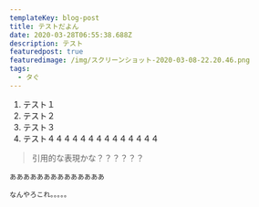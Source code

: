 ```yaml
---
templateKey: blog-post
title: テストだよん
date: 2020-03-28T06:55:38.688Z
description: テスト
featuredpost: true
featuredimage: /img/スクリーンショット-2020-03-08-22.20.46.png
tags:
  - タぐ
---
```

1. テスト１
2. テスト２
3. テスト３
4. テスト４４４４４４４４４４４４４４



> 引用的な表現かな？？？？？？



`ああああああああああああああ`

`なんやろこれ。。。。。`
